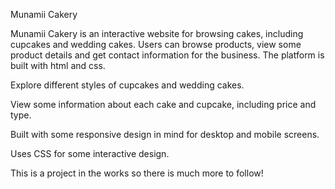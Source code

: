 Munamii Cakery

Munamii Cakery is an interactive website for browsing cakes, including cupcakes and wedding cakes. 
Users can browse products, view some product details and get contact information for the business. The platform is built with html and css.

Explore different styles of cupcakes and wedding cakes.

View some information about each cake and cupcake, including price and type.

Built with some responsive design in mind for desktop and mobile screens. 

Uses CSS for some interactive design.

This is a project in the works so there is much more to follow!
